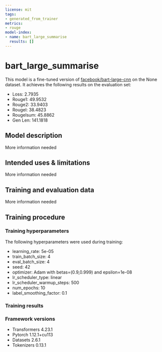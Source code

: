 ```yaml
---
license: mit
tags:
- generated_from_trainer
metrics:
- rouge
model-index:
- name: bart_large_summarise
  results: []
---
```


<!-- This model card has been generated automatically according to the information the Trainer had access to. You
should probably proofread and complete it, then remove this comment. -->

# bart_large_summarise

This model is a fine-tuned version of [facebook/bart-large-cnn](https://huggingface.co/facebook/bart-large-cnn) on the None dataset.
It achieves the following results on the evaluation set:
- Loss: 2.7935
- Rouge1: 49.9532
- Rouge2: 33.9403
- Rougel: 38.4823
- Rougelsum: 45.8862
- Gen Len: 141.1818

## Model description

More information needed

## Intended uses & limitations

More information needed

## Training and evaluation data

More information needed

## Training procedure

### Training hyperparameters

The following hyperparameters were used during training:
- learning_rate: 5e-05
- train_batch_size: 4
- eval_batch_size: 4
- seed: 42
- optimizer: Adam with betas=(0.9,0.999) and epsilon=1e-08
- lr_scheduler_type: linear
- lr_scheduler_warmup_steps: 500
- num_epochs: 10
- label_smoothing_factor: 0.1

### Training results



### Framework versions

- Transformers 4.23.1
- Pytorch 1.12.1+cu113
- Datasets 2.6.1
- Tokenizers 0.13.1
